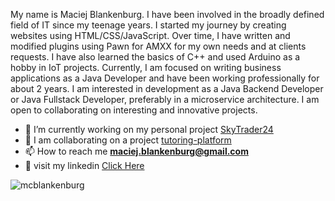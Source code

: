 My name is Maciej Blankenburg. I have been involved in the broadly defined field of IT since my teenage years. I started my journey by creating websites using HTML/CSS/JavaScript. Over time, I have written and modified plugins using Pawn for AMXX for my own needs and at clients requests. I have also learned the basics of C++ and used Arduino as a hobby in IoT projects. Currently, I am focused on writing business applications as a Java Developer and have been working professionally for about 2 years. I am interested in development as a Java Backend Developer or Java Fullstack Developer, preferably in a microservice architecture. I am open to collaborating on interesting and innovative projects.

- 🔭 I’m currently working on my personal project [SkyTrader24](https://github.com/McBlankenburg/SkyTrader24)
- 👯 I am collaborating on a project [tutoring-platform](https://github.com/Simple-as-Coding/tutoring-platform/)
- 📫 How to reach me **maciej.blankenburg@gmail.com**
- 👥 visit my linkedin [Click Here](https://www.linkedin.com/in/mcblankenburg/)

<p><img align="center" src="https://github-readme-stats.vercel.app/api/top-langs?username=mcblankenburg&show_icons=true&locale=en&layout=compact&theme=dark" alt="mcblankenburg" /></p> 
  
 
 

